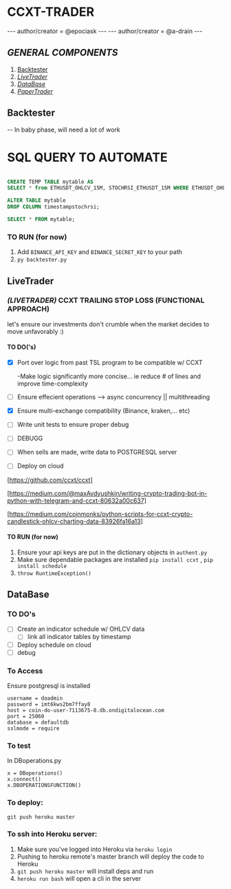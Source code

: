 # CCXT-TRADER

--- author/creator =  @epociask ---
--- author/creator = @a-drain ---

## ***GENERAL COMPONENTS***
1. [Backtester ](#Backtester)
2. [_LiveTrader_](#LiveTrader)
3. [_DataBase_](#DataBase)
4. [_PaperTrader_](#PaperTrader)


## Backtester
-- In baby phase, will need a lot of work

# SQL QUERY TO AUTOMATE
```sql

CREATE TEMP TABLE mytable AS
SELECT * from ETHUSDT_OHLCV_15M, STOCHRSI_ETHUSDT_15M WHERE ETHUSDT_OHLCV_15M.timestamp = STOCHRSI_ETHUSDT_15M.timestampstochrsi;

ALTER TABLE mytable 
DROP COLUMN timestampstochrsi;

SELECT * FROM mytable;

```

### TO RUN (for now)
1. Add `BINANCE_API_KEY` and `BINANCE_SECRET_KEY` to your path
2. `py backtester.py`


## LiveTrader
###  *(LIVETRADER)* CCXT TRAILING STOP LOSS (FUNCTIONAL APPROACH)
let's ensure our investments don't crumble when the market decides to move unfavorably :)

#### TO DO('s)
- [X] Port over logic from past TSL program to be compatible w/ CCXT

    -Make logic significantly more concise... ie reduce # of lines and improve time-complexity
- [ ] Ensure effecient operations --> async concurrency || multithreading
- [X] Ensure multi-exchange compatibility (Binance, kraken,... etc)
- [ ] Write unit tests to ensure proper debug
 - [ ] DEBUGG
- [ ] When sells are made, write data to POSTGRESQL server
- [ ] Deploy on cloud


[https://github.com/ccxt/ccxt]

[https://medium.com/@maxAvdyushkin/writing-crypto-trading-bot-in-python-with-telegram-and-ccxt-80632a00c637]

[https://medium.com/coinmonks/python-scripts-for-ccxt-crypto-candlestick-ohlcv-charting-data-83926fa16a13]


#### TO RUN (for now)
1. Ensure your api keys are put in the dictionary objects in ` authent.py `
2. Make sure dependable packages are installed ` pip install ccxt ` , ` pip install schedule `
3. ``throw RuntimeException()``

## DataBase

### TO DO's
- [ ]  Create an indicator schedule w/ OHLCV data
    - [ ] link all indicator tables by timestamp
- [ ] Deploy schedule on cloud
- [ ] debug

### To Access
Ensure postgresql is installed

```
username = doadmin
password = imt6kws2bm7ffay8
host = coin-do-user-7113675-0.db.ondigitalocean.com
port = 25060
database = defaultdb
sslmode = require

```

### To test
In DBoperations.py
```
x = DBoperations()
x.connect()
x.DBOPERATIONSFUNCTION()
```

### To deploy:
`git push heroku master`

### To ssh into Heroku server:
1. Make sure you've logged into Heroku via `heroku login`
2. Pushing to heroku remote's master branch will deploy the code to Heroku
3. `git push heroku master` will install deps and run 
4. `heroku run bash` will open a cli in the server